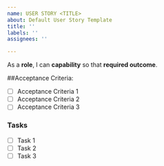 ```yaml
---
name: USER STORY <TITLE>
about: Default User Story Template
title: ''
labels: ''
assignees: ''

---
```


As a **role**, I can **capability** so that **required outcome**.

##Acceptance Criteria:

- [ ] Acceptance Criteria 1
- [ ] Acceptance Criteria 2
- [ ] Acceptance Criteria 3

### Tasks

- [ ] Task 1
- [ ] Task 2
- [ ] Task 3
